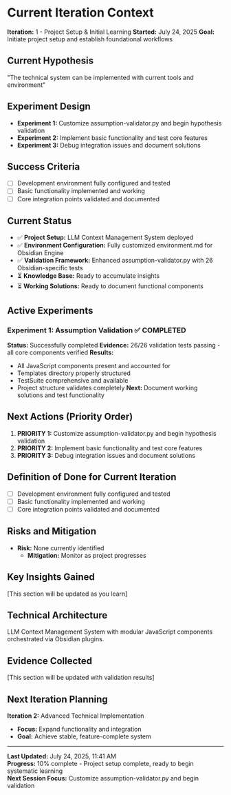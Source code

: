 # Current Iteration Context
**Iteration:** 1 - Project Setup & Initial Learning
**Started:** July 24, 2025
**Goal:** Initiate project setup and establish foundational workflows

## Current Hypothesis
"The technical system can be implemented with current tools and environment"

## Experiment Design
- **Experiment 1:** Customize assumption-validator.py and begin hypothesis validation
- **Experiment 2:** Implement basic functionality and test core features
- **Experiment 3:** Debug integration issues and document solutions

## Success Criteria
- [ ] Development environment fully configured and tested
- [ ] Basic functionality implemented and working
- [ ] Core integration points validated and documented

## Current Status
- ✅ **Project Setup:** LLM Context Management System deployed
- ✅ **Environment Configuration:** Fully customized environment.md for Obsidian Engine
- ✅ **Validation Framework:** Enhanced assumption-validator.py with 26 Obsidian-specific tests
- ⏳ **Knowledge Base:** Ready to accumulate insights
- ⏳ **Working Solutions:** Ready to document functional components

## Active Experiments

### Experiment 1: Assumption Validation ✅ COMPLETED
**Status:** Successfully completed
**Evidence:** 26/26 validation tests passing - all core components verified
**Results:** 
- All JavaScript components present and accounted for
- Templates directory properly structured
- TestSuite comprehensive and available
- Project structure validates completely
**Next:** Document working solutions and test functionality

## Next Actions (Priority Order)
1. **PRIORITY 1:** Customize assumption-validator.py and begin hypothesis validation
2. **PRIORITY 2:** Implement basic functionality and test core features
3. **PRIORITY 3:** Debug integration issues and document solutions

## Definition of Done for Current Iteration
- [ ] Development environment fully configured and tested
- [ ] Basic functionality implemented and working
- [ ] Core integration points validated and documented

## Risks and Mitigation
- **Risk:** None currently identified
  - **Mitigation:** Monitor as project progresses

## Key Insights Gained
[This section will be updated as you learn]

## Technical Architecture
LLM Context Management System with modular JavaScript components orchestrated via Obsidian plugins.

## Evidence Collected
[This section will be updated with validation results]

## Next Iteration Planning
**Iteration 2:** Advanced Technical Implementation
- **Focus:** Expand functionality and integration
- **Goal:** Achieve stable, feature-complete system

---

**Last Updated:** July 24, 2025, 11:41 AM  
**Progress:** 10% complete - Project setup complete, ready to begin systematic learning  
**Next Session Focus:** Customize assumption-validator.py and begin validation
